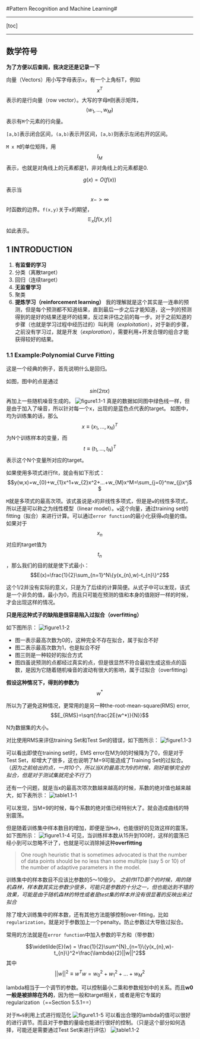 #Pattern Recognition and Machine Learning#

---

[toc]

---


## 数学符号 ##

**为了方便以后查阅，我决定还是记录一下**

向量（Vectors）用小写字母表示`x`，有一个上角标T，例如$$x^T$$表示的是行向量（row vector）。大写的字母`M`则表示矩阵，$$(w_{1},...,w_{M})$$表示有`M`个元素的行向量。

`[a,b]`表示闭合区间，`(a,b)`表示开区间，`[a,b)`则表示左闭右开的区间。

`M x M`的单位矩阵，用$$I_{M}$$表示，也就是对角线上的元素都是1，非对角线上的元素都是0.

$$g(x) = O(f(x))$$表示当$$x->\infty$$时函数的边界。`f(x,y)`关于`x`的期望，$$\mathbb{E}_{x}[f(x,y)]$$如此表示。



## 1 INTRODUCTION ##

1. **有监督的学习**
 1. 分类（离散target）
 2. 回归（连续target）
2. **无监督学习**
 1. 聚类
3. **提炼学习（reinforcement learning）**  我的理解就是这个其实是一连串的预测，但是每个预测都不知道结果，直到最后一步之后才能知道，这一列的预测得到的是好的结果还是坏的结果，反过来评估之前的每一步。对于之前知道的步骤（也就是学习过程中经历过的）叫利用（*exploitation*），对于新的步骤，之前没有学习过，就是开发（*exploration*），需要利用+开发合理的组合才能获得较好的结果。

### 1.1 Example:Polynomial Curve Fitting ###

这是一个经典的例子，首先说明什么是回归。

如图，图中的点是通过$$sin(2\pi x)$$再加上一些随机噪音生成的。
![figure1.1-1](../pics/RPML1.1-1.png)
真是的数据如同图中绿色线一样，但是由于加入了噪音，所以针对每一个x，出现的是蓝色点代表的target。
如图中，均为训练集的话，那么$$x\equiv(x_{1},...,x_{N})^{T}$$为N个训练样本的变量，而$$t\equiv(t_{1},...,t_{N})^{T}$$表示这个N个变量所对应的target。

如果使用多项式进行fit，就会有如下形式：
$$y(w,x)=w_{0}+w_{1}x^1+w_{2}x^2+...+w_{M}x^M=\sum_{j=0}^nw_{j}x^j$$

`M`就是多项式的最高次项。该式虽说是`x`的非线性多项式，但是是`w`的线性多项式，所以还是可以称之为线性模型（linear model）。`w`这个向量，通过training set的fitting（拟合）来进行计算。可以通过`error function`的最小化获得`w`向量的值。
如果对于$$x_{n}$$对应的target值为$$t_{n}$$，那么我们的目的就是使下式最小：
$$E(x)=\frac{1}{2}\sum_{n=1}^N\{y(x_{n},w)-t_{n}\}^2$$

这个1/2并没有实际的意义，只是为了后续的计算简便。从式子中可以发现，该式是一个非负的值，最小为0，而且只可能在预测的值和本身的值刚好一样的时候，才会出现这样的情况。

**只是用这种式子的缺陷是很容易陷入过拟合（overfitting）**

如下图所示：
![figure1.1-2](../pics/RPML1.1-2.png)

- 图一表示最高次数为0的，这种完全不存在拟合，属于拟合不好
- 图二表示最高次数为1，也是拟合不好
- 图三则是一种较好的拟合方式
- 图四虽说预测的点都经过真实的点，但是很显然不符合最初生成这些点的函数，是因为它随着随机噪音的波动有很大的影响，属于过拟合（overfitting）

**假设这种情况下，得到的参数为**
$$w^*$$

所以为了避免这种情况，更常用的是另一种the-root-mean-square(RMS) error,
$$E_{RMS}=\sqrt{\frac{2E(w^*)}{N}}$$

N为数据集的大小。

对比使用RMS来评估training Set和Test Set的错误，如下图所示：
![figure1.1-3](../pics/RPML1.1-3.png)

可以看出即使在training set时，EMS error在M为9的时候降为了0，但是对于Test Set，却增大了很多，这也说明了M=9可能造成了Training Set的过拟合。（*因为之前给出的点，一共10个，所以当X的最高次为9的时候，刚好能够完全的拟合，但是对于测试集就完全不行了*）

还有一个问题，就是当x的最高次项次数越来越高的时候，系数的绝对值也越来越大，如下表所示：
![table1.1-1](../pics/RPML1.1-4.png)

可以发现，当M=9的时候，每个系数的绝对值已经特别大了。就会造成曲线的特别震荡。

但是随着训练集中样本数目的增加，即便是当`M=9`，也能很好的见效这样的震荡，如下图所示：
![figure1.1-4](../pics/RPML1.1-5.png)
可见，当训练样本数从15升到100时，这样的震荡已经小到可以忽略不计了，也就是可以消除掉这种**overfitting**

>One rough heuristic that is sometimes advocated is that the number of data points should be no less than some multiple (say 5 or 10) of the number of adaptive parameters in the model. 

训练集中的样本数目不应该比参数的5～10倍少。
_之前作ITD那个的时候，用的随机森林，样本数其实比参数少很多，可能只是参数的十分之一，但也能达到不错的效果，可能是由于随机森林的特性或者是test集的样本并没有很显著的反映出来过拟合_

除了增大训练集中的样本数，还有其他方法能够控制over-fitting，比如`regularization`，就是对于参数加上一个penalty。防止参数过大导致过拟合。

常用的方法就是在`error function`中加入参数的平方和（带参数）

$$\widetilde{E}(w) = \frac{1}{2}\sum^{N}_{n=1}\{y(x_{n},w)-t_{n}\}^2+\frac{\lambda}{2}||w||^2$$
其中$$||w||^2\equiv w^{T}w=w_0^2+w_1^2+...+w_M^2$$

lambda相当于一个调节的参数。可以控制最小二乘和参数规划中的关系。而且**w0一般是被排除在外的**，因为他一般和target相关，或者是用它专属的regularization（==Section 5.5.1==）

对于`M=9`利用上式进行规范化
![figure1.1-5](../pics/RPML1.1-6.png)
可以看出合理的lambda的值可以很好的进行调节。而且对于参数的量级也能进行很好的控制。（只是这个部分如何选择，可能还是需要通过Test Set来进行评估）
![table1.1-2](../pics/RPML1.1-7.png)




















